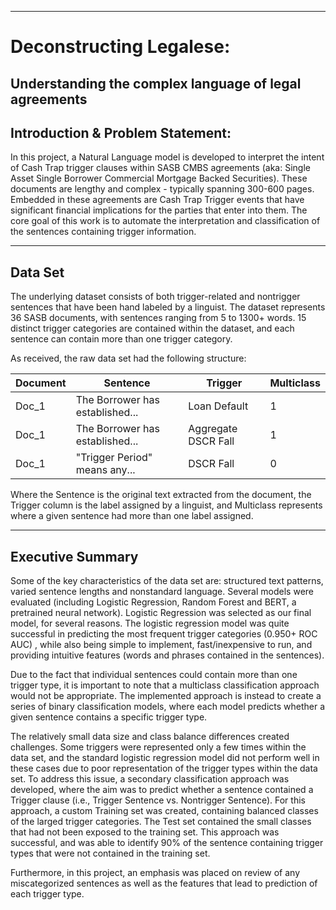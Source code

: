 
---

# Deconstructing Legalese: 
## Understanding the complex language of legal agreements


## Introduction & Problem Statement:

In this project, a Natural Language model is developed to interpret the intent of Cash Trap trigger clauses within SASB CMBS agreements (aka: Single Asset Single Borrower Commercial Mortgage Backed Securities). These documents are lengthy and complex - typically spanning 300-600 pages. Embedded in these agreements are Cash Trap Trigger events that have significant financial implications for the parties that enter into them. The core goal of this work is to automate the interpretation and classification of the sentences containing trigger information.


---


## Data Set

The underlying dataset consists of both trigger-related and nontrigger sentences that have been hand labeled by a linguist. The dataset represents 36 SASB documents, with sentences ranging from 5 to 1300+ words. 15 distinct trigger categories are contained within the dataset, and each sentence can contain more than one trigger category.

As received, the raw data set had the following structure:

| Document | Sentence                        | Trigger             | Multiclass |
|----------|---------------------------------|---------------------|------------|
| Doc_1    | The Borrower has established... | Loan Default        | 1          |
| Doc_1    | The Borrower has established... | Aggregate DSCR Fall | 1          |
| Doc_1    | "Trigger Period" means any...   | DSCR Fall           | 0          |

Where the Sentence is the original text extracted from the document, the Trigger column is the label assigned by a linguist, and Multiclass represents where a given sentence had more than one label assigned. 

---

## Executive Summary

Some of the key characteristics of the data set are: structured text patterns, varied sentence lengths and nonstandard language. Several models were evaluated (including Logistic Regression, Random Forest and BERT, a pretrained neural network). Logistic Regression was selected as our final model, for several reasons. The logistic regression model was quite successful in predicting the most frequent trigger categories (0.950+ ROC AUC) , while also being simple to implement, fast/inexpensive to run, and providing intuitive features (words and phrases contained in the sentences). 

Due to the fact that individual sentences could contain more than one trigger type, it is important to note that a multiclass classification approach would not be appropriate. The implemented approach is instead to create a series of binary classification models, where each model predicts whether a given sentence contains a specific trigger type.

The relatively small data size and class balance differences created challenges. Some triggers were represented only a few times within the data set, and the standard logistic regression model did not perform well in these cases due to poor representation of the trigger types within the data set. To address this issue, a secondary classification approach was developed, where the aim was to predict whether a sentence contained a Trigger clause (i.e.,  Trigger Sentence vs. Nontrigger Sentence). For this approach, a custom Training set was created, containing balanced classes of the larged trigger categories. The Test set contained the small classes that had not been exposed to the training set. This approach was successful, and was able to identify 90% of the sentence containing trigger types that were not contained in the training set.

Furthermore, in this project, an emphasis was placed on review of any miscategorized sentences as well as the features that lead to prediction of each trigger type. 


